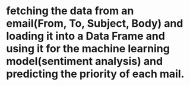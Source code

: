 # fetching the data from an email(From, To, Subject, Body) and loading it into a Data Frame and using it for the machine learning model(sentiment analysis) and predicting the priority of each mail. 
